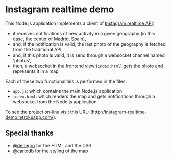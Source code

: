 # Instagram realtime demo

This Node.js application implements a client of [Instagram realtime API](http://instagram.com/developer/realtime/):

  - it receives notifications of new activity in a given geography (in this case, the center of Madrid, Spain),
  - and, if the notification is valid, the last photo of the geography is fetched from the traditional API,
  - and, if this photo is valid, it is send through a websocket channel named 'photos',
  - then, a websocket in the frontend view (`index.html`) gets the photo and represents it in a map

Each of these two functionalities is performed in the files:

  - `app.js`: which contains the main Node.js application
  - `index.html`: which renders the map and gets notifications through a websocket from the Node.js application

To see the project on-line visit this URL: (http://instagram-realtime-demo.herokuapp.com/).

## Special thanks

- [@denegro](http://denegro.com) for the HTML and the CSS
- [@cartodb](http://cartodb.com) for the styling of the map
